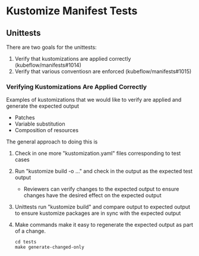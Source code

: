 # Kustomize Manifest Tests

## Unittests

There are two goals for the unittests:

1. Verify that kustomizations are applied correctly (kubeflow/manifests#1014)
1. Verify that various conventiosn are enforced (kubeflow/manifests#1015)

### Verifying Kustomizations Are Applied Correctly

Examples of kustomizations that we would like to verify are applied and generate the expected output

* Patches
* Variable substitution
* Composition of resources

The general approach to doing this is

1. Check in one more "kustomization.yaml" files corresponding to test cases
1. Run "kustomize build -o ..." and check in the output as the expected test output

   * Reviewers can verify changes to the expected output to ensure changes have the desired effect on the expected output
1. Unittests run "kustomize build" and compare output to expected output to ensure kustomize packages are in sync with the expected output
1. Make commands make it easy to regenerate the expected output as part of a change.

   ```
   cd tests
   make generate-changed-only
   ```